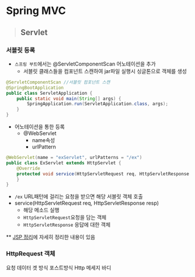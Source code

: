 # Spring MVC

> ## Servlet

### 서블릿 등록

* `스프링 부트`에서는 @ServletComponentScan 어노테이션을 추가
  * 서블릿 클래스들을 컴포넌트 스캔하여 jar파일 실행시 싱글톤으로 객체를 생성

```java
@ServletComponentScan //서블릿 컴포넌트 스캔
@SpringBootApplication
public class ServletApplication {
	public static void main(String[] args) {
		SpringApplication.run(ServletApplication.class, args);
	}
}
```

* 어노테이션을 통한 등록
  * @WebServlet
    * name속성
    * urlPattern
```java
@WebServlet(name = "exServlet", urlPatterns = "/ex")
public class ExServlet extends HttpServlet {
    @Override
    protected void service(HttpServletRequest req, HttpServletResponse resp) throws ServletException, IOException {
    }
}
```
  * `/ex` URL패턴에 걸리는 요청을 받으면 해당 서블릿 객체 호출
  * service(HttpServletRequest req, HttpServletResponse resp)
    * 해당 메소드 실행
    * `HttpServletRequest`요청을 담는 객체
    * `HttpServletResponse` 응답에 대한 객체
 
** [JSP 정리](JSP.md)에 자세히 정리한 내용이 있음
  

### HttpRequest 객체

요청 데이터
    겟 방식
    포스트방식
    Http 메세지 바디